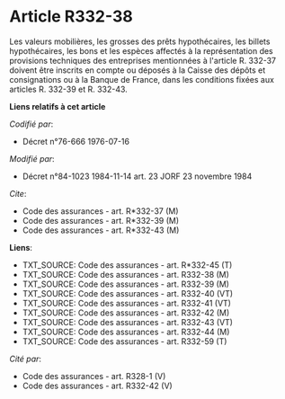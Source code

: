 # Article R332-38

Les valeurs mobilières, les grosses des prêts hypothécaires, les billets hypothécaires, les bons et les espèces affectés à la
représentation des provisions techniques des entreprises mentionnées à l'article R. 332-37 doivent être inscrits en compte ou
déposés à la Caisse des dépôts et consignations ou à la Banque de France, dans les conditions fixées aux articles R. 332-39
et R. 332-43.

**Liens relatifs à cet article**

_Codifié par_:

  - Décret n°76-666 1976-07-16

_Modifié par_:

  - Décret n°84-1023 1984-11-14 art. 23 JORF 23 novembre 1984

_Cite_:

  - Code des assurances - art. R*332-37 (M)
  - Code des assurances - art. R*332-39 (M)
  - Code des assurances - art. R*332-43 (M)

**Liens**:

  - TXT_SOURCE: Code des assurances - art. R*332-45 (T)
  - TXT_SOURCE: Code des assurances - art. R332-38 (M)
  - TXT_SOURCE: Code des assurances - art. R332-39 (M)
  - TXT_SOURCE: Code des assurances - art. R332-40 (VT)
  - TXT_SOURCE: Code des assurances - art. R332-41 (VT)
  - TXT_SOURCE: Code des assurances - art. R332-42 (M)
  - TXT_SOURCE: Code des assurances - art. R332-43 (VT)
  - TXT_SOURCE: Code des assurances - art. R332-44 (M)
  - TXT_SOURCE: Code des assurances - art. R332-59 (T)

_Cité par_:

  - Code des assurances - art. R328-1 (V)
  - Code des assurances - art. R332-42 (V)

